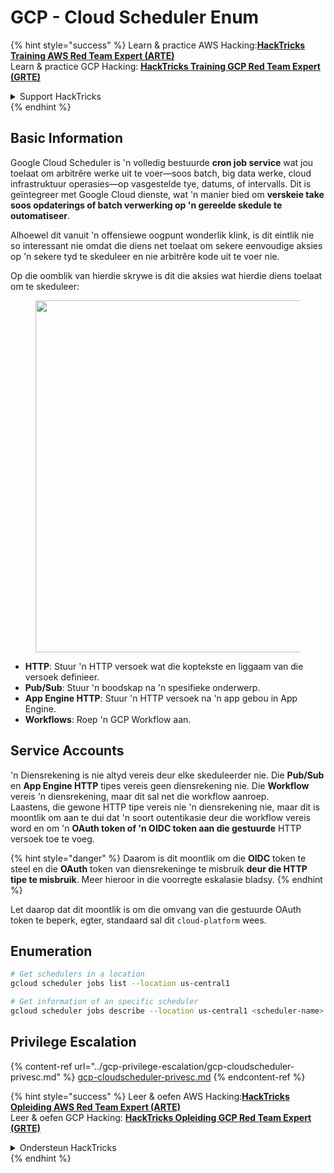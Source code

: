 # GCP - Cloud Scheduler Enum

{% hint style="success" %}
Learn & practice AWS Hacking:<img src="../../../.gitbook/assets/image (1).png" alt="" data-size="line">[**HackTricks Training AWS Red Team Expert (ARTE)**](https://training.hacktricks.xyz/courses/arte)<img src="../../../.gitbook/assets/image (1).png" alt="" data-size="line">\
Learn & practice GCP Hacking: <img src="../../../.gitbook/assets/image (2).png" alt="" data-size="line">[**HackTricks Training GCP Red Team Expert (GRTE)**<img src="../../../.gitbook/assets/image (2).png" alt="" data-size="line">](https://training.hacktricks.xyz/courses/grte)

<details>

<summary>Support HackTricks</summary>

* Check the [**subscription plans**](https://github.com/sponsors/carlospolop)!
* **Join the** 💬 [**Discord group**](https://discord.gg/hRep4RUj7f) or the [**telegram group**](https://t.me/peass) or **follow** us on **Twitter** 🐦 [**@hacktricks\_live**](https://twitter.com/hacktricks\_live)**.**
* **Share hacking tricks by submitting PRs to the** [**HackTricks**](https://github.com/carlospolop/hacktricks) and [**HackTricks Cloud**](https://github.com/carlospolop/hacktricks-cloud) github repos.

</details>
{% endhint %}

## Basic Information

Google Cloud Scheduler is 'n volledig bestuurde **cron job service** wat jou toelaat om arbitrêre werke uit te voer—soos batch, big data werke, cloud infrastruktuur operasies—op vasgestelde tye, datums, of intervalls. Dit is geïntegreer met Google Cloud dienste, wat 'n manier bied om **verskeie take soos opdaterings of batch verwerking op 'n gereelde skedule te outomatiseer**.

Alhoewel dit vanuit 'n offensiewe oogpunt wonderlik klink, is dit eintlik nie so interessant nie omdat die diens net toelaat om sekere eenvoudige aksies op 'n sekere tyd te skeduleer en nie arbitrêre kode uit te voer nie.

Op die oomblik van hierdie skrywe is dit die aksies wat hierdie diens toelaat om te skeduleer:

<figure><img src="../../../.gitbook/assets/image (347).png" alt="" width="563"><figcaption></figcaption></figure>

* **HTTP**: Stuur 'n HTTP versoek wat die koptekste en liggaam van die versoek definieer.
* **Pub/Sub**: Stuur 'n boodskap na 'n spesifieke onderwerp.
* **App Engine HTTP**: Stuur 'n HTTP versoek na 'n app gebou in App Engine.
* **Workflows**: Roep 'n GCP Workflow aan.

## Service Accounts

'n Diensrekening is nie altyd vereis deur elke skeduleerder nie. Die **Pub/Sub** en **App Engine HTTP** tipes vereis geen diensrekening nie. Die **Workflow** vereis 'n diensrekening, maar dit sal net die workflow aanroep.\
Laastens, die gewone HTTP tipe vereis nie 'n diensrekening nie, maar dit is moontlik om aan te dui dat 'n soort outentikasie deur die workflow vereis word en om 'n **OAuth token of 'n OIDC token aan die gestuurde** HTTP versoek toe te voeg.

{% hint style="danger" %}
Daarom is dit moontlik om die **OIDC** token te steel en die **OAuth** token van diensrekeninge te misbruik **deur die HTTP tipe te misbruik**. Meer hieroor in die voorregte eskalasie bladsy.
{% endhint %}

Let daarop dat dit moontlik is om die omvang van die gestuurde OAuth token te beperk, egter, standaard sal dit `cloud-platform` wees.

## Enumeration
```bash
# Get schedulers in a location
gcloud scheduler jobs list --location us-central1

# Get information of an specific scheduler
gcloud scheduler jobs describe --location us-central1 <scheduler-name>
```
## Privilege Escalation

{% content-ref url="../gcp-privilege-escalation/gcp-cloudscheduler-privesc.md" %}
[gcp-cloudscheduler-privesc.md](../gcp-privilege-escalation/gcp-cloudscheduler-privesc.md)
{% endcontent-ref %}

{% hint style="success" %}
Leer & oefen AWS Hacking:<img src="../../../.gitbook/assets/image (1).png" alt="" data-size="line">[**HackTricks Opleiding AWS Red Team Expert (ARTE)**](https://training.hacktricks.xyz/courses/arte)<img src="../../../.gitbook/assets/image (1).png" alt="" data-size="line">\
Leer & oefen GCP Hacking: <img src="../../../.gitbook/assets/image (2).png" alt="" data-size="line">[**HackTricks Opleiding GCP Red Team Expert (GRTE)**<img src="../../../.gitbook/assets/image (2).png" alt="" data-size="line">](https://training.hacktricks.xyz/courses/grte)

<details>

<summary>Ondersteun HackTricks</summary>

* Kyk na die [**subskripsie planne**](https://github.com/sponsors/carlospolop)!
* **Sluit aan by die** 💬 [**Discord groep**](https://discord.gg/hRep4RUj7f) of die [**telegram groep**](https://t.me/peass) of **volg** ons op **Twitter** 🐦 [**@hacktricks\_live**](https://twitter.com/hacktricks\_live)**.**
* **Deel hacking truuks deur PRs in te dien na die** [**HackTricks**](https://github.com/carlospolop/hacktricks) en [**HackTricks Cloud**](https://github.com/carlospolop/hacktricks-cloud) github repos.

</details>
{% endhint %}
